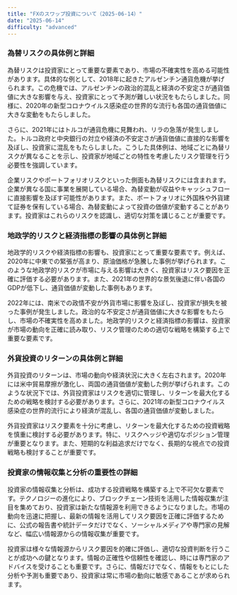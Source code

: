 ```yaml
---
title: "FXのスワップ投資について（2025-06-14）"
date: "2025-06-14"
difficulty: "advanced"
---
```


### 為替リスクの具体例と詳細

為替リスクは投資家にとって重要な要素であり、市場の不確実性を高める可能性があります。具体的な例として、2018年に起きたアルゼンチン通貨危機が挙げられます。この危機では、アルゼンチンの政治的混乱と経済の不安定さが通貨価値に大きな影響を与え、投資家にとって予測が難しい状況をもたらしました。同様に、2020年の新型コロナウイルス感染症の世界的な流行も各国の通貨価値に大きな変動をもたらしました。

さらに、2021年にはトルコが通貨危機に見舞われ、リラの急落が発生しました。トルコ政府と中央銀行の対立や経済の不安定さが通貨価値に直接的な影響を及ぼし、投資家に混乱をもたらしました。こうした具体例は、地域ごとに為替リスクが異なることを示し、投資家が地域ごとの特性を考慮したリスク管理を行う必要性を強調しています。

企業リスクやポートフォリオリスクといった側面も為替リスクには含まれます。企業が異なる国に事業を展開している場合、為替変動が収益やキャッシュフローに直接影響を及ぼす可能性があります。また、ポートフォリオに外国株や外貨建て証券を保有している場合、為替変動によって投資の価値が変動することがあります。投資家はこれらのリスクを認識し、適切な対策を講じることが重要です。

### 地政学的リスクと経済指標の影響の具体例と詳細

地政学的リスクや経済指標の影響も、投資家にとって重要な要素です。例えば、2020年に中東での緊張が高まり、原油価格が急騰した事例が挙げられます。このような地政学的リスクが市場に与える影響は大きく、投資家はリスク要因を正確に評価する必要があります。また、2021年の世界的な景気後退に伴い各国のGDPが低下し、通貨価値が変動した事例もあります。

2022年には、南米での政情不安が外貨市場に影響を及ぼし、投資家が損失を被った事例が発生しました。政治的な不安定さが通貨価値に大きな影響をもたらし、市場の不確実性を高めました。地政学的リスクと経済指標の影響は、投資家が市場の動向を正確に読み取り、リスク管理のための適切な戦略を構築する上で重要な要素です。

### 外貨投資のリターンの具体例と詳細

外貨投資のリターンは、市場の動向や経済状況に大きく左右されます。2020年には米中貿易摩擦が激化し、両国の通貨価値が変動した例が挙げられます。このような状況下では、外貨投資家はリスクを適切に管理し、リターンを最大化するための戦略を検討する必要があります。さらに、2021年の新型コロナウイルス感染症の世界的流行により経済が混乱し、各国の通貨価値が変動しました。

外貨投資家はリスク要素を十分に考慮し、リターンを最大化するための投資戦略を慎重に検討する必要があります。特に、リスクヘッジや適切なポジション管理が重要となります。また、短期的な利益追求だけでなく、長期的な視点での投資戦略も検討することが重要です。

### 投資家の情報収集と分析の重要性の詳細

投資家の情報収集と分析は、成功する投資戦略を構築する上で不可欠な要素です。テクノロジーの進化により、ブロックチェーン技術を活用した情報収集が注目を集めており、投資家は新たな情報源を利用できるようになりました。市場の動向を迅速に把握し、最新の情報を活用してリスク要因を正確に評価するために、公式の報告書や統計データだけでなく、ソーシャルメディアや専門家の見解など、幅広い情報源からの情報収集が重要です。

投資家は様々な情報源からリスク要因を的確に評価し、適切な投資判断を行うことが成功への鍵となります。情報の正確性や信頼性を確認し、時には専門家のアドバイスを受けることも重要です。さらに、情報だけでなく、情報をもとにした分析や予測も重要であり、投資家は常に市場の動向に敏感であることが求められます。
